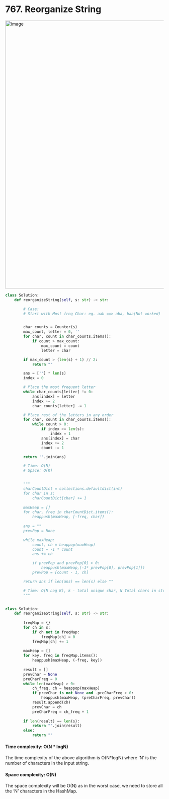 # 767. Reorganize String

<img width="852" alt="image" src="https://user-images.githubusercontent.com/35987583/161447198-421234e8-015d-4020-9baf-fdd0f0797a05.png">

```py
class Solution:
    def reorganizeString(self, s: str) -> str:

        # Case:
        # Start with Most freq Char: eg. aab ==> aba, baa(Not worked)


        char_counts = Counter(s)
        max_count, letter = 0, ''
        for char, count in char_counts.items():
            if count > max_count:
                max_count = count
                letter = char

        if max_count > (len(s) + 1) // 2:
            return ""

        ans = [''] * len(s)
        index = 0

        # Place the most frequent letter
        while char_counts[letter] != 0:
            ans[index] = letter
            index += 2
            char_counts[letter] -= 1

        # Place rest of the letters in any order
        for char, count in char_counts.items():
            while count > 0:
                if index >= len(s):
                    index = 1
                ans[index] = char
                index += 2
                count -= 1

        return ''.join(ans)

        # Time: O(N)
        # Space: O(K)


        """
        charCountDict = collections.defaultdict(int)
        for char in s:
            charCountDict[char] += 1
        
        maxHeap = []
        for char, freq in charCountDict.items():
            heappush(maxHeap, [-freq, char])
        
        ans = ""
        prevPop = None

        while maxHeap:
            count, ch = heappop(maxHeap)
            count = -1 * count
            ans += ch

            if prevPop and prevPop[0] > 0:
                heappush(maxHeap,[-1* prevPop[0], prevPop[1]])
            prevPop = [count - 1, ch]

        return ans if len(ans) == len(s) else ""

        # Time: O(N Log K), k - total unique char, N Total chars in string
        """



```


```python
class Solution:
    def reorganizeString(self, s: str) -> str:
        
        freqMap = {}
        for ch in s:
            if ch not in freqMap:
                freqMap[ch] = 0
            freqMap[ch] += 1
        
        maxHeap = []
        for key, freq in freqMap.items():
            heappush(maxHeap, (-freq, key))
        
        result = []
        prevChar = None
        preCharFreq = 0
        while len(maxHeap) > 0:
            ch_freq, ch = heappop(maxHeap)         
            if prevChar is not None and -preCharFreq > 0:
                heappush(maxHeap, (preCharFreq, prevChar))
            result.append(ch)
            prevChar = ch
            preCharFreq = ch_freq + 1
            
        if len(result) == len(s):        
            return "".join(result)
        else:
            return ""
```

#### Time complexity: O(N * logN)
The time complexity of the above algorithm is O(N*logN)  where ‘N’ is the number of characters in the input string.

#### Space complexity: O(N)
The space complexity will be O(N) as in the worst case, we need to store all the ‘N’ characters in the HashMap.
